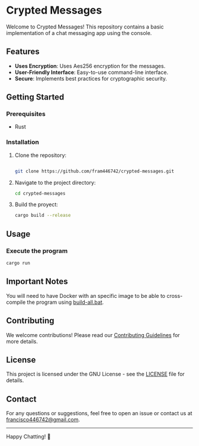 # Crypted Messages

Welcome to Crypted Messages! This repository contains a basic implementation of a chat messaging app using the console.

## Features

- **Uses Encryption**: Uses Aes256 encryption for the messages.
- **User-Friendly Interface**: Easy-to-use command-line interface.
- **Secure**: Implements best practices for cryptographic security.

## Getting Started

### Prerequisites

- Rust

### Installation

1. Clone the repository:

    ```sh

    git clone https://github.com/fram446742/crypted-messages.git
    
    ```

2. Navigate to the project directory:

    ```sh
    cd crypted-messages
    ```

3. Build the proyect:

    ```sh
    cargo build --release
    ```

## Usage

### Execute the program

```sh
cargo run
```

## Important Notes

You will need to have Docker with an specific image to be able to cross-compile the program using [build-all.bat](build-all.bat).

## Contributing

We welcome contributions! Please read our [Contributing Guidelines](CONTRIBUTING.md) for more details.

## License

This project is licensed under the GNU License - see the [LICENSE](LICENSE) file for details.

## Contact

For any questions or suggestions, feel free to open an issue or contact us at [francisco446742@gmail.com](mailto:francisco446472@gmail.com).

---

Happy Chatting! 🚀
